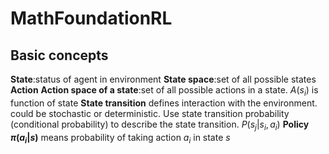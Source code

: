 # MathFoundationRL
## Basic concepts
**State**:status of agent in environment
**State space**:set of all possible states
**Action**
**Action space of a state**:set of all possible actions in a state. $A(s_i)$ is function of state
**State transition** defines interaction with the environment. could be stochastic or deterministic. 
Use state transition probability (conditional probability) to describe the state transition. $P(s_j|s_i,a_i)$
**Policy $\pi(a_i|s)$** means probability of taking action $a_i$ in state $s$

